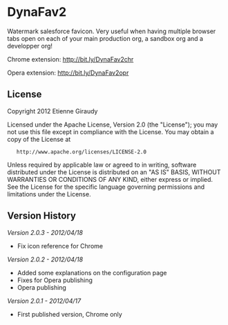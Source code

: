 DynaFav2
============================================

Watermark salesforce favicon.
Very useful when having multiple browser tabs open on each of your main production org, a sandbox org and a developper org!

Chrome extension: http://bit.ly/DynaFav2chr

Opera extension: http://bit.ly/DynaFav2opr


License
-------
 Copyright 2012 Etienne Giraudy

   Licensed under the Apache License, Version 2.0 (the "License");
   you may not use this file except in compliance with the License.
   You may obtain a copy of the License at

       http://www.apache.org/licenses/LICENSE-2.0

   Unless required by applicable law or agreed to in writing, software
   distributed under the License is distributed on an "AS IS" BASIS,
   WITHOUT WARRANTIES OR CONDITIONS OF ANY KIND, either express or implied.
   See the License for the specific language governing permissions and
   limitations under the License.



Version History
---------------

*Version 2.0.3 - 2012/04/18*

- Fix icon reference for Chrome

*Version 2.0.2 - 2012/04/18*

- Added some explanations on the configuration page
- Fixes for Opera publishing
- Opera publishing

*Version 2.0.1 - 2012/04/17*

- First published version, Chrome only
